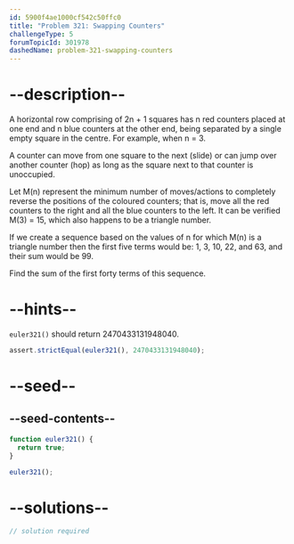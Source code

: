 ```yaml
---
id: 5900f4ae1000cf542c50ffc0
title: "Problem 321: Swapping Counters"
challengeType: 5
forumTopicId: 301978
dashedName: problem-321-swapping-counters
---
```


# --description--

A horizontal row comprising of 2n + 1 squares has n red counters placed at one end and n blue counters at the other end, being separated by a single empty square in the centre. For example, when n = 3.

A counter can move from one square to the next (slide) or can jump over another counter (hop) as long as the square next to that counter is unoccupied.

Let M(n) represent the minimum number of moves/actions to completely reverse the positions of the coloured counters; that is, move all the red counters to the right and all the blue counters to the left. It can be verified M(3) = 15, which also happens to be a triangle number.

If we create a sequence based on the values of n for which M(n) is a triangle number then the first five terms would be: 1, 3, 10, 22, and 63, and their sum would be 99.

Find the sum of the first forty terms of this sequence.

# --hints--

`euler321()` should return 2470433131948040.

```js
assert.strictEqual(euler321(), 2470433131948040);
```

# --seed--

## --seed-contents--

```js
function euler321() {
  return true;
}

euler321();
```

# --solutions--

```js
// solution required
```
